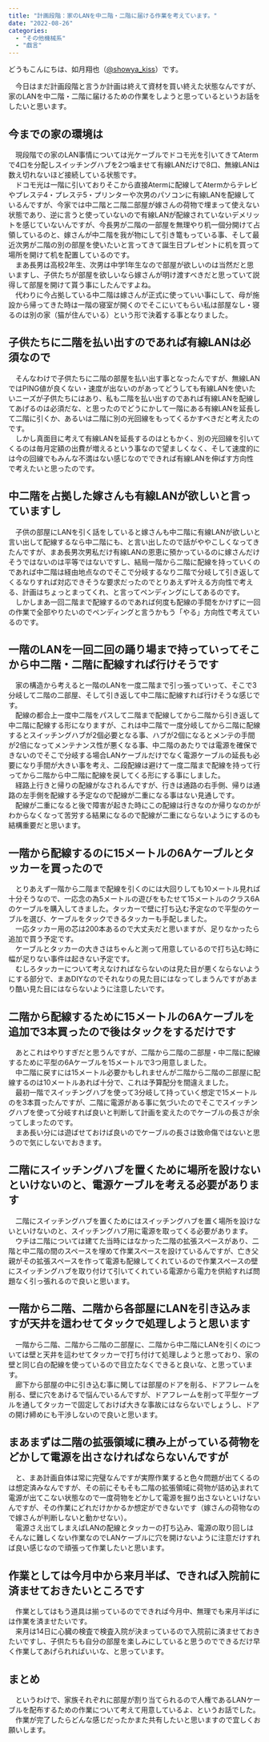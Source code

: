 ```yaml
---
title: "計画段階：家のLANを中二階・二階に届ける作業を考えています。"
date: "2022-08-26"
categories: 
  - "その他機械系"
  - "戯言"
---
```


どうもこんにちは、如月翔也（[@showya\_kiss](http://twitter.com/showya_kiss)）です。  
  
　今日はまだ計画段階と言うか計画は終えて資材を買い終えた状態なんですが、家のLANを中二階・二階に届けるための作業をしようと思っているというお話をしたいと思います。  

## 今までの家の環境は

　現段階での家のLAN事情については光ケーブルでドコモ光を引いてきてAtermで4口を分配しスイッチングハブを2つ噛ませて有線LANだけで8口、無線LANは数え切れないほど接続している状態です。  
　ドコモ光は一階に引いておりそこから直接Atermに配線してAtermからテレビやプレステ4・プレステ5・プリンターや次男のパソコンに有線LANを配線しているんですが、今家では中二階と二階二部屋が嫁さんの荷物で埋まって使えない状態であり、逆に言うと使っていないので有線LANが配線されていないデメリットを感じていないんですが、今長男が二階の一部屋を無理やり机一個分開けて占領しているのと、嫁さんが中二階を我が物にして引き篭もっている事、そして最近次男が二階の別の部屋を使いたいと言ってきて誕生日プレゼントに机を買って場所を開けて机を配置しているのです。  
　まあ長男は高校2年生、次男は中学1年生なので部屋が欲しいのは当然だと思いますし、子供たちが部屋を欲しいなら嫁さんが明け渡すべきだと思っていて説得して部屋を開けて貰う事にしたんですよね。  
　代わりに今占拠している中二階は嫁さんが正式に使っていい事にして、母が施設から帰ってきた時は一階の寝室が開くのでそこにいてもらい私は部屋なし・寝るのは別の家（猫が住んでいる）という形で決着する事となりました。  

## 子供たちに二階を払い出すのであれば有線LANは必須なので

　そんなわけで子供たちに二階の部屋を払い出す事となったんですが、無線LANではPING値が良くない・速度が出ないのがあってどうしても有線LANを使いたいニーズが子供たちにはあり、私も二階を払い出すのであれば有線LANを配線してあげるのは必須だな、と思ったのでどうにかして一階にある有線LANを延長して二階に引くか、あるいは二階に別の光回線をもってくるかすべきだと考えたのです。  
　しかし真面目に考えて有線LANを延長するのはともかく、別の光回線を引いてくるのは毎月定額の出費が増えるという事なので望ましくなく、そして速度的には今の回線でもみんな不満はない感じなのでできれば有線LANを伸ばす方向性で考えたいと思ったのです。  

## 中二階を占拠した嫁さんも有線LANが欲しいと言っていますし

　子供の部屋にLANを引く話をしていると嫁さんも中二階に有線LANが欲しいと言い出して配線するなら中二階にも、と言い出したので話がややこしくなってきたんですが、まあ長男次男私だけ有線LANの恩恵に預かっているのに嫁さんだけそうではないのは平等ではないですし、結局一階から二階に配線を持っていくのであれば中二階は経由地点なのでそこで分岐するなり二階で分岐して引き返してくるなりすれば対応できそうな要求だったのでとりあえず叶える方向性で考える、計画はちょっとまってくれ、と言ってペンディングにしてあるのです。  
　しかしまあ一回二階まで配線するのであれば何度も配線の手間をかけずに一回の作業で全部やりたいのでペンディングと言うかもう「やる」方向性で考えているのです。  

## 一階のLANを一回二回の踊り場まで持っていってそこから中二階・二階に配線すれば行けそうです

　家の構造から考えると一階のLANを一度二階まで引っ張っていって、そこで3分岐して二階の二部屋、そして引き返して中二階に配線すれば行けそうな感じです。  
　配線の都合上一度中二階をパスして二階まで配線してから二階から引き返して中二階に配線する形になりますが、これは中二階で一度分岐してから二階に配線するとスイッチングハブが2個必要となる事、ハブが2個になるとメンテの手間が2倍になってメンテナンス性が悪くなる事、中二階のあたりでは電源を確保できないのでそこで分岐する場合LANケーブルだけでなく電源ケーブルの延長も必要になり手間が大きい事を考え、二段配線は避けて一度二階まで配線を持って行ってから二階から中二階に配線を戻してくる形にする事にしました。  
　経路上行きと帰りの配線がなされるんですが、行きは通路の右手側、帰りは通路の左手側を配線する予定なので配線が二重になる事はない見通しです。  
　配線が二重になると後で障害が起きた時にこの配線は行きなのか帰りなのかがわからなくなって苦労する結果になるので配線が二重にならないようにするのも結構重要だと思います。  

## 一階から配線するのに15メートルの6Aケーブルとタッカーを買ったので

　とりあえず一階から二階まで配線を引くのには大回りしても10メートル見れば十分そうなので、一応念の為5メートルの遊びをもたせて15メートルのクラス6Aのケーブルを購入してきました。タッカーで壁に打ち込む予定なので平型のケーブルを選び、ケーブルをタックできるタッカーも手配しました。  
　一応タッカー用の芯は200本あるので大丈夫だと思いますが、足りなかったら追加で買う予定です。  
　ケーブルとタッカーの大きさはちゃんと測って用意しているので打ち込む時に幅が足りない事件は起きない予定です。  
　むしろタッカーについて考えなければならないのは見た目が悪くならないようにする部分で、まあDIYなのでそれなりの見た目にはなってしまうんですがあまり酷い見た目にはならないように注意したいです。  

## 二階から配線するために15メートルの6Aケーブルを追加で3本買ったので後はタックをするだけです

　あとこれはやりすぎだと思うんですが、二階から二階の二部屋・中二階に配線するために平型の6Aケーブルを15メートルで3つ用意しました。  
　中二階に戻すには15メートル必要かもしれませんが二階から二階の二部屋に配線するのは10メートルあれば十分で、これは予算配分を間違えました。  
　最初一階でスイッチングハブを使って3分岐して持っていく想定で15メートルのを3本買ったんですが、二階に電源がある事に気づいたのでそこでスイッチングハブを使って分岐すれば良いと判断して計画を変えたのでケーブルの長さが余ってしまったのです。  
　まあ長い分には遊ばせておけば良いのでケーブルの長さは致命傷ではないと思うので気にしないでおきます。  

## 二階にスイッチングハブを置くために場所を設けないといけないのと、電源ケーブルを考える必要があります

　二階にスイッチングハブを置くためにはスイッチングハブを置く場所を設けないといけないのと、スイッチングハブ用に電源を取ってくる必要があります。  
　ウチは二階については建てた当時にはなかった二階の拡張スペースがあり、二階と中二階の間のスペースを埋めて作業スペースを設けているんですが、亡き父親がその拡張スペースを作って電源も配線してくれているので作業スペースの壁にスイッチングハブを取り付けて引いてくれている電源から電力を供給すれば問題なく引っ張れるので良いと思います。  

## 一階から二階、二階から各部屋にLANを引き込みますが天井を這わせてタックで処理しようと思います

　一階から二階、二階から二階の二部屋に、二階から中二階にLANを引くのについては壁と天井を這わせてタッカーで打ち付けて処理しようと思っており、家の壁と同じ白の配線を使っているので目立たなくできると良いな、と思っています。  
　廊下から部屋の中に引き込む事に関しては部屋のドアを削る、ドアフレームを削る、壁に穴をあけるで悩んでいるんですが、ドアフレームを削って平型ケーブルを通してタッカーで固定しておけば大きな事故にはならないでしょうし、ドアの開け締めにも干渉しないので良いと思います。  

## まあまずは二階の拡張領域に積み上がっている荷物をどかして電源を出さなければならないんですが

　と、まあ計画自体は常に完璧なんですが実際作業すると色々問題が出てくるのは想定済みなんですが、その前にそもそも二階の拡張領域に荷物が詰め込まれて電源が出てこない状態なので一度荷物をどかして電源を掘り出さないといけないんですが、その作業にどれだけかかるか想定ができないです（嫁さんの荷物なので嫁さんが判断しないと動かせない）。  
　電源さえ出てしまえばLANの配線とタッカーの打ち込み、電源の取り回しはそんなに難しくない作業なのでLANケーブルに穴を開けないように注意だけすれば良い感じなので頑張って作業したいと思います。  

## 作業としては今月中から来月半ば、できれば入院前に済ませておきたいところです

　作業としてはもう道具は揃っているのでできれば今月中、無理でも来月半ばには作業を済ませたいです。  
　来月は14日に心臓の検査で検査入院が決まっているので入院前に済ませておきたいですし、子供たちも自分の部屋を楽しみにしていると思うのでできるだけ早く作業してあげられればいいな、と思っています。  

## まとめ

　というわけで、家族それぞれに部屋が割り当てられるので人権であるLANケーブルを配布するための作業について考えて用意しているよ、というお話でした。  
　作業が完了したらどんな感じだったかまた共有したいと思いますので宜しくお願いします。
